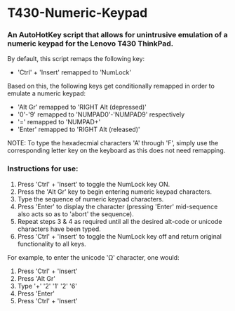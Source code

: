 # T430-Numeric-Keypad

### An AutoHotKey script that allows for unintrusive emulation of a numeric keypad for the Lenovo T430 ThinkPad.

By default, this script remaps the following key:
  - 'Ctrl' + 'Insert' remapped to 'NumLock'

Based on this, the following keys get conditionally remapped in order to emulate a numeric keypad:
  - 'Alt Gr' remapped to 'RIGHT Alt (depressed)'
  - '0'-'9' remapped to 'NUMPAD0'-'NUMPAD9' respectively
  - '=' remapped to 'NUMPAD+'
  - 'Enter' remapped to 'RIGHT Alt (released)'

NOTE: To type the hexadecmial characters 'A' through 'F', simply use the corresponding letter key on the keyboard as this does not need remapping.

### Instructions for use:

1. Press 'Ctrl' + 'Insert' to toggle the NumLock key ON.
2. Press the 'Alt Gr' key to begin entering numeric keypad characters.
3. Type the sequence of numeric keypad characters.
4. Press 'Enter' to display the character (pressing 'Enter' mid-sequence also acts so as to 'abort' the sequence).
5. Repeat steps 3 & 4 as required until all the desired alt-code or unicode characters have been typed.
6. Press 'Ctrl' + 'Insert' to toggle the NumLock key off and return original functionality to all keys.

For example, to enter the unicode 'Ω' character, one would:

1. Press 'Ctrl' + 'Insert'
2. Press 'Alt Gr'
3. Type '+' '2' '1' '2' '6'
4. Press 'Enter'
5. Press 'Ctrl' + 'Insert'

